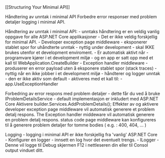 [[Structuring Your Minimal API]]

Håndtering av unntak i minimal API
Forbedre error responser med problem detaljer 
logging i minimal API.

Håndtering av unntak i minimal API:
	- unntaks håndtering er en veldig vanlig oppgave for alle ASP.NET Core applikasjoner
		- Det er ikke veldig forskjellig for minimal API.
	- Developer exception page middleware 
		- eksponerer stablet spor for uhåndterte unntak
			- nyttig under development
			- skal IKKE brukes utenfor et development enviroment.
		- Er automatisk aktivt når
			- programvare kjører i et development miljø
			- og en app er satt opp med et kall til WebApplication.CreateBuilder
	- Exception handler middleware
		- produserer en error payload uten å eksponere stablet spor (stack traces)
			- nyttig når en ikke jobber i et development miljø
			- håndterer og logger unntak
		- den er ikke aktiv som default 
			- aktiveres med et kall til:
				- app.UseExceptionHandler

Forbedring av error respons med problem detaljer
	- dette får du ved å bruke IProblemDetailsService
	- default implementasjon er inkludert med ASP.NET Core
			Aktivere
				builder.Services.AddProblemDetails();
			Effekter av og aktivere developer exception page middleware vil automatisk generere et problem detalj respons.
			 The Exception handler middeware vil automatisk generere en problem detalj respons.
			 status code page middleware kan konfigureres til å generere problem detaljer for tomme bodies ( e.g. : 400, 404, ... )

Logging
	- logging i  minimal API er ikke forskjellig fra 'vanlig' ASP.NET Core
		- Konfigurer en logger
		- innsett en log hvor det eventuelt trengs. 
	- ILogger <DishDTO> 
	- Denne vil logge til Debug skjermen F12 i nettleseren din eller til Consol output vinduet ditt. 

